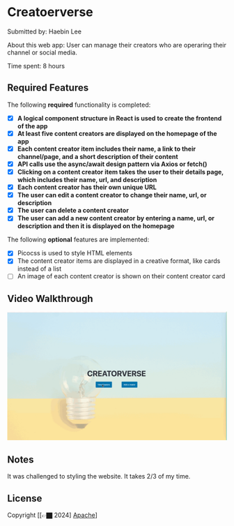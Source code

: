# Creatoerverse

Submitted by: Haebin Lee

About this web app: User can manage their creators who are operaring their channel or social media.

Time spent: 8 hours

## Required Features

The following **required** functionality is completed:

<!-- 👉🏿👉🏿👉🏿 Make sure to check off completed functionality below -->
- [x] **A logical component structure in React is used to create the frontend of the app**
- [x] **At least five content creators are displayed on the homepage of the app**
- [x] **Each content creator item includes their name, a link to their channel/page, and a short description of their content**
- [x] **API calls use the async/await design pattern via Axios or fetch()**
- [x] **Clicking on a content creator item takes the user to their details page, which includes their name, url, and description**
- [x] **Each content creator has their own unique URL**
- [x] **The user can edit a content creator to change their name, url, or description**
- [x] **The user can delete a content creator**
- [x] **The user can add a new content creator by entering a name, url, or description and then it is displayed on the homepage**

The following **optional** features are implemented:

- [x] Picocss is used to style HTML elements
- [x] The content creator items are displayed in a creative format, like cards instead of a list
- [ ] An image of each content creator is shown on their content creator card

## Video Walkthrough

<img src="https://raw.githubusercontent.com/haebin-lee/Creatorverse/main/Creeatorverse.gif" width="600" alt="Creatorverse Demo">


## Notes
It was challenged to styling the website. It takes 2/3 of my time.

## License

Copyright [[👉🏿 2024] [Apache](http://www.apache.org/licenses/LICENSE-2.0)]
